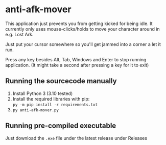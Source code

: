 # anti-afk-mover  
This application just prevents you from getting kicked for being idle. It currently only uses mouse-clicks/holds to move your character around in e.g. Lost Ark.  
  
Just put your cursor somewhere so you'll get jammed into a corner a let it run.  

Press any key besides Alt, Tab, Windows and Enter to stop running application. (It might take a second after pressing a key for it to exit)

## Running the sourcecode manually
1. Install Python 3 (3.10 tested)
2. Install the required libraries with pip:  
   `py -m pip install -r requirements.txt`
3. `py anti-afk-mover.py`

## Running pre-compiled executable
Just download the `.exe` file under the latest release under Releases